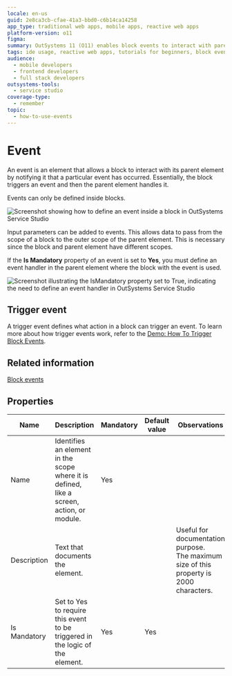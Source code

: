 ```yaml
---
locale: en-us
guid: 2e8ca3cb-cfae-41a3-bbd0-c6b14ca14258
app_type: traditional web apps, mobile apps, reactive web apps
platform-version: o11
figma:
summary: OutSystems 11 (O11) enables block events to interact with parent elements by triggering notifications and handling data through input parameters.
tags: ide usage, reactive web apps, tutorials for beginners, block events, data handling
audience:
  - mobile developers
  - frontend developers
  - full stack developers
outsystems-tools:
  - service studio
coverage-type:
  - remember
topic:
  - how-to-use-events
---
```


# Event

An event is an element that allows a block to interact with its parent element by notifying it that a particular event has occurred. Essentially, the block triggers an event and then the parent element handles it.

Events can only be defined inside blocks.

![Screenshot showing how to define an event inside a block in OutSystems Service Studio](images/add-event-block-ss.png "Defining an Event Inside a Block")

Input parameters can be added to events. This allows data to pass from the scope of a block to the outer scope of the parent element. This is necessary since the block and parent element have different scopes.

If the **Is Mandatory** property of an event is set to **Yes**, you must define an event handler in the parent element where the block with the event is used. 

![Screenshot illustrating the IsMandatory property set to True, indicating the need to define an event handler in OutSystems Service Studio](images/mandatory-event-ss.png "Mandatory Event Property Set to True")


## Trigger event

A trigger event defines what action in a block can trigger an event. To learn more about how trigger events work, refer to the [Demo: How To Trigger Block Events](https://learn.outsystems.com/training/journeys/blocks-and-events-635/demo-how-to-trigger-block-events/o11/90). 

## Related information
[Block events](https://learn.outsystems.com/training/journeys/blocks-and-events-635/block-events/o11/78)

## Properties

<table markdown="1">
<thead>
<tr>
<th>Name</th>
<th>Description</th>
<th>Mandatory</th>
<th>Default value</th>
<th>Observations</th>
</tr>
</thead>
<tbody>
<tr>
<td title="Name">Name</td>
<td>Identifies an element in the scope where it is defined, like a screen, action, or module.</td>
<td>Yes</td>
<td></td>
<td></td>
</tr>
<tr>
<td title="Description">Description</td>
<td>Text that documents the element.</td>
<td></td>
<td></td>
<td>Useful for documentation purpose.<br/>The maximum size of this property is 2000 characters.</td>
</tr>
<tr>
<td title="Is Mandatory">Is Mandatory</td>
<td>Set to Yes to require this event to be triggered in the logic of the element.</td>
<td>Yes</td>
<td>Yes</td>
<td></td>
</tr>
</tbody>
</table>

